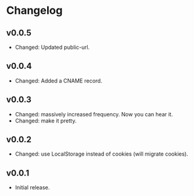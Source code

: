 # Changelog

## v0.0.5

- Changed: Updated public-url.

## v0.0.4

- Changed: Added a CNAME record.

## v0.0.3

- Changed: massively increased frequency. Now you can hear it.
- Changed: make it pretty.

## v0.0.2

- Changed: use LocalStorage instead of cookies (will migrate cookies).

## v0.0.1

- Initial release.
